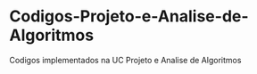 # Codigos-Projeto-e-Analise-de-Algoritmos
Codigos implementados na UC Projeto e Analise de Algoritmos

